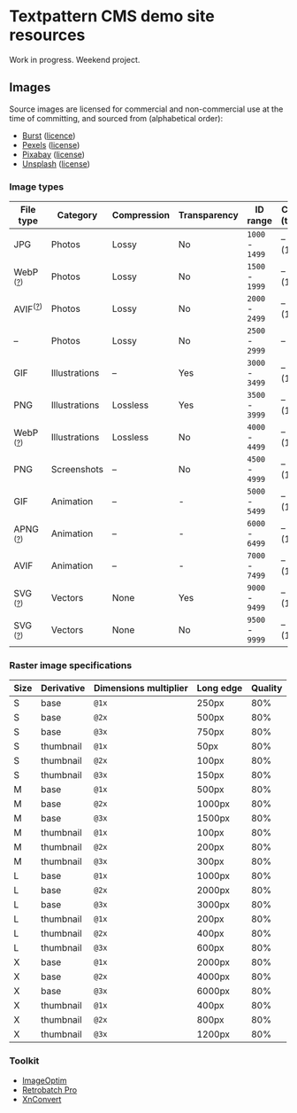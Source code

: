 # Textpattern CMS demo site resources

Work in progress. Weekend project.

## Images

Source images are licensed for commercial and non-commercial use at the time of committing, and sourced from (alphabetical order):

* [Burst](https://burst.shopify.com) ([licence](https://burst.shopify.com/legal/terms))
* [Pexels](https://www.pexels.com) ([license](https://www.pexels.com/photo-license/))
* [Pixabay](https://pixabay.com) ([license](https://pixabay.com/service/terms/#license))
* [Unsplash](https://unsplash.com) ([license](https://unsplash.com/license))

### Image types

| File type | Category | Compression | Transparency | ID range | Count / (target) |
|---|---|---|---|---|---|
| JPG | Photos | Lossy | No | `1000` - `1499` | – / (150) |
| WebP <sup>([?](https://caniuse.com/webp))</sup> | Photos | Lossy | No | `1500` - `1999` | – / (150) |
| AVIF<sup>([?](https://caniuse.com/avif))</sup> | Photos | Lossy | No | `2000` - `2499` | – / (150) |
| – | Photos | Lossy | No | `2500` - `2999` | – / (–) |
| GIF | Illustrations | – | Yes | `3000` - `3499` | – / (150) |
| PNG | Illustrations | Lossless | Yes | `3500` - `3999` | – / (150) |
| WebP <sup>([?](https://caniuse.com/webp))</sup> | Illustrations | Lossless | No | `4000` - `4499` | – / (150) |
| PNG | Screenshots | – | No | `4500` - `4999` | – / (150) |
| GIF | Animation | – | - | `5000` - `5499` | – / (150) |
| APNG <sup>([?](https://caniuse.com/apng))</sup> | Animation | – | - | `6000` - `6499` | – / (100) |
| AVIF | Animation | – | - | `7000` - `7499` | – / (100) |
| SVG <sup>([?](https://caniuse.com/svg))</sup> | Vectors | None | Yes | `9000` - `9499` | – / (100) |
| SVG <sup>([?](https://caniuse.com/svg))</sup> | Vectors | None | No | `9500` - `9999` | – / (100) |

### Raster image specifications

| Size | Derivative | Dimensions multiplier | Long edge | Quality |
|---|---|---|---|---|
| S | base | `@1x` | 250px | 80% |
| S | base | `@2x` | 500px | 80% |
| S | base | `@3x` | 750px | 80% |
| S | thumbnail | `@1x` | 50px | 80% |
| S | thumbnail | `@2x` | 100px | 80% |
| S | thumbnail | `@3x` | 150px | 80% |
| M | base | `@1x` | 500px | 80% |
| M | base | `@2x` | 1000px | 80% |
| M | base | `@3x` | 1500px | 80% |
| M | thumbnail | `@1x` | 100px | 80% |
| M | thumbnail | `@2x` | 200px | 80% |
| M | thumbnail | `@3x` | 300px | 80% |
| L | base | `@1x` | 1000px | 80% |
| L | base | `@2x` | 2000px | 80% |
| L | base | `@3x` | 3000px | 80% |
| L | thumbnail | `@1x` | 200px | 80% |
| L | thumbnail | `@2x` | 400px | 80% |
| L | thumbnail | `@3x` | 600px | 80% |
| X | base | `@1x` | 2000px | 80% |
| X | base | `@2x` | 4000px | 80% |
| X | base | `@3x` | 6000px | 80% |
| X | thumbnail | `@1x` | 400px | 80% |
| X | thumbnail | `@2x` | 800px | 80% |
| X | thumbnail | `@3x` | 1200px | 80% |

### Toolkit

* [ImageOptim](https://imageoptim.com/)
* [Retrobatch Pro](https://flyingmeat.com/retrobatch/)
* [XnConvert](https://www.xnview.com/en/xnconvert/)
